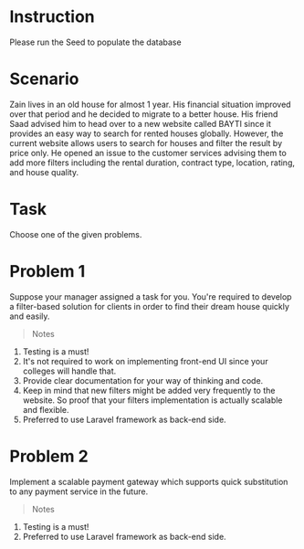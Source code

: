 # Instruction

Please run the Seed to populate the database

# Scenario

Zain lives in an old house for almost 1 year. His financial situation improved over that period and he decided to migrate to a better house. His friend Saad advised him to head over to a new website called BAYTI since it provides an easy way to search for rented houses globally. However, the current website allows users to search for houses and filter the result by price only. He opened an issue to the customer services advising them to add more filters including the rental duration,  contract type, location, rating, and house quality.

# Task

Choose one of the given problems.

# Problem 1

Suppose your manager assigned a task for you. You're required to develop a filter-based solution for clients in order to find their dream house quickly and easily. 

> Notes

1. Testing is a must!
2. It's not required to work on implementing front-end UI since your colleges will handle that.
3. Provide clear documentation for your way of thinking and code.
4. Keep in mind that new filters might be added very frequently to the website. So proof that your filters implementation is actually scalable and flexible.
5. Preferred to use Laravel framework as back-end side.

# Problem 2

Implement a scalable payment gateway which supports quick substitution to any payment service in the future.

> Notes

1. Testing is a must!
2. Preferred to use Laravel framework as back-end side.